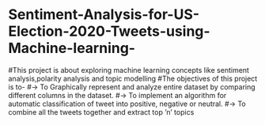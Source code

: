 # Sentiment-Analysis-for-US-Election-2020-Tweets-using-Machine-learning-

#This project is about exploring machine learning concepts like sentiment analysis,polarity analysis and topic modelling
#The objectives of this project is to-
#->  To Graphically represent and analyze entire dataset by comparing different columns in the dataset.
#->	To implement an algorithm for automatic classification of tweet into positive, negative or neutral.
#->  To combine all the tweets together and extract top ’n’ topics

